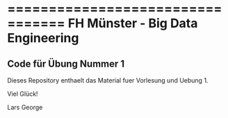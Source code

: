 =================================
FH Münster - Big Data Engineering
=================================

## Code für Übung Nummer 1

Dieses Repository enthaelt das Material fuer Vorlesung und Uebung 1.

Viel Glück!

Lars George
